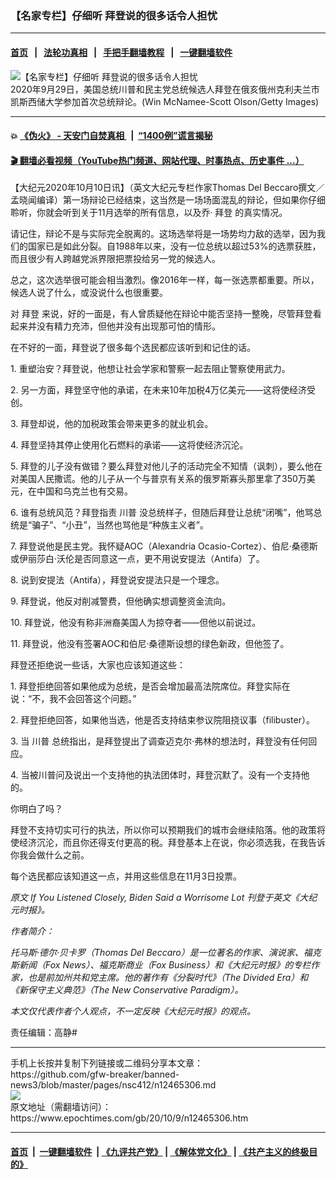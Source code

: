 ### 【名家专栏】仔细听 拜登说的很多话令人担忧
------------------------

#### [首页](https://github.com/gfw-breaker/banned-news3/blob/master/README.md) &nbsp;&nbsp;|&nbsp;&nbsp; [法轮功真相](https://github.com/begood0513/basic/blob/master/README.md)  &nbsp;&nbsp;|&nbsp;&nbsp; [手把手翻墙教程](https://github.com/gfw-breaker/guides/wiki)  &nbsp;&nbsp;|&nbsp;&nbsp; [一键翻墙软件](https://github.com/gfw-breaker/nogfw/blob/master/README.md)  



<div><img alt="【名家专栏】仔细听 拜登说的很多话令人担忧" class="attachment-djy_600_400 size-djy_600_400 wp-post-image" src="https://i.epochtimes.com/assets/uploads/2020/10/Trump-Biden-by-Win-McNamee-Scott-Olson_Getty-Images-1200x780-600x400.jpg"/>
<div class="caption">
 2020年9月29日，美国总统川普和民主党总统候选人拜登在俄亥俄州克利夫兰市凯斯西储大学参加首次总统辩论。(Win McNamee-Scott Olson/Getty Images)
</div></div><hr/>

#### 💥 [《伪火》 - 天安门自焚真相 ](http://158.247.195.190:10000/videos/blog/weihuo.html)&nbsp; |&nbsp; [“1400例”谎言揭秘  ](http://158.247.195.190:10000/videos/blog/jiexi1400.html)

#### [ 🎬  翻墙必看视频（YouTube热门频道、网站代理、时事热点、历史事件 ...）](https://github.com/gfw-breaker/links/blob/master/banned.md)

<div><p>
 【大纪元2020年10月10日讯】（英文大纪元专栏作家Thomas Del Beccaro撰文／孟晓闻编译）第一场辩论已经结束，这当然是一场场面混乱的辩论，但如果你仔细聆听，你就会听到关于11月选举的所有信息，以及乔·
 <ok href="https://www.epochtimes.com/gb/tag/%E6%8B%9C%E7%99%BB.html">
  拜登
 </ok>
 的真实情况。
</p>
<p>
 请记住，辩论不是与实际完全脱离的。这场选举将是一场势均力敌的选举，因为我们的国家已是如此分裂。自1988年以来，没有一位总统以超过53%的选票获胜，而且很少有人跨越党派界限把票投给另一党的候选人。
</p>
<p>
 总之，这次选举很可能会相当激烈。像2016年一样，每一张选票都重要。所以，候选人说了什么，或没说什么也很重要。
</p>
<p>
 对
 <ok href="https://www.epochtimes.com/gb/tag/%E6%8B%9C%E7%99%BB.html">
  拜登
 </ok>
 来说，好的一面是，有人曾质疑他在辩论中能否坚持一整晚，尽管拜登看起来并没有精力充沛，但他并没有出现那可怕的情形。
</p>
<p>
 在不好的一面，拜登说了很多每个选民都应该听到和记住的话。
</p>
<p>
 1. 重塑治安？拜登说，他想让社会学家和警察一起去阻止警察使用武力。
</p>
<p>
 2. 另一方面，拜登坚守他的承诺，在未来10年加税4万亿美元——这将使经济受创。
</p>
<p>
 3. 拜登却说，他的加税政策会带来更多的就业机会。
</p>
<p>
 4. 拜登坚持其停止使用化石燃料的承诺——这将使经济沉沦。
</p>
<p>
 5. 拜登的儿子没有做错？要么拜登对他儿子的活动完全不知情（讽刺），要么他在对美国人民撒谎。他的儿子从一个与普京有关系的俄罗斯寡头那里拿了350万美元，在中国和乌克兰也有交易。
</p>
<p>
 6. 谁有总统风范？拜登指责
 <ok href="https://www.epochtimes.com/gb/tag/%E5%B7%9D%E6%99%AE.html">
  川普
 </ok>
 没总统样子，但随后拜登让总统“闭嘴”，他骂总统是“骗子”、“小丑”，当然也骂他是“种族主义者”。
</p>
<p>
 7. 拜登说他是民主党。我怀疑AOC（Alexandria Ocasio-Cortez）、伯尼·桑德斯或伊丽莎白·沃伦是否同意这一点，更不用说安提法（Antifa）了。
</p>
<p>
 8. 说到安提法（Antifa），拜登说安提法只是一个理念。
</p>
<p>
 9. 拜登说，他反对削减警费，但他确实想调整资金流向。
</p>
<p>
 10. 拜登说，他没有称非洲裔美国人为掠夺者——但他以前说过。
</p>
<p>
 11. 拜登说，他没有签署AOC和伯尼·桑德斯设想的绿色新政，但他签了。
</p>
<p>
 拜登还拒绝说一些话，大家也应该知道这些：
</p>
<p>
 1. 拜登拒绝回答如果他成为总统，是否会增加最高法院席位。拜登实际在说：“不，我不会回答这个问题。”
</p>
<p>
 2. 拜登拒绝回答，如果他当选，他是否支持结束参议院阻挠议事（filibuster）。
</p>
<p>
 3. 当
 <ok href="https://www.epochtimes.com/gb/tag/%E5%B7%9D%E6%99%AE.html">
  川普
 </ok>
 总统指出，是拜登提出了调查迈克尔·弗林的想法时，拜登没有任何回应。
</p>
<p>
 4. 当被川普问及说出一个支持他的执法团体时，拜登沉默了。没有一个支持他的。
</p>
<p>
 你明白了吗？
</p>
<p>
 拜登不支持切实可行的执法，所以你可以预期我们的城市会继续陷落。他的政策将使经济沉沦，而且你还得支付更高的税。拜登基本上在说，你必须选我，在我告诉你我会做什么之前。
</p>
<p>
 每个选民都应该知道这一点，并用这些信息在11月3日投票。
</p>
<p>
 <em>
  原文
  <ok href="https://www.theepochtimes.com/if-you-listened-closely-joe-biden-said-a-worrisome-lot_3520267.html">
   If You Listened Closely, Biden Said a Worrisome Lot
  </ok>
  刊登于英文《大纪元时报》。
 </em>
</p>
<p>
 <em>
  作者简介：
 </em>
</p>
<p>
 <em>
  托马斯‧德尔‧贝卡罗（Thomas Del Beccaro）是一位著名的作家、演说家、福克斯新闻（Fox News）、福克斯商业（Fox Business）和《大纪元时报》的专栏作家，也是前加州共和党主席。他的著作有《分裂时代》（The Divided Era）和《新保守主义典范》（The New Conservative Paradigm）。
 </em>
</p>
<p>
 <em>
  本文仅代表作者个人观点，不一定反映《大纪元时报》的观点。
 </em>
</p>
<p>
 责任编辑：高静#
</p>
</div>
<hr/>
手机上长按并复制下列链接或二维码分享本文章：<br/>
https://github.com/gfw-breaker/banned-news3/blob/master/pages/nsc412/n12465306.md <br/>
<a href='https://github.com/gfw-breaker/banned-news3/blob/master/pages/nsc412/n12465306.md'><img src='https://github.com/gfw-breaker/banned-news3/blob/master/pages/nsc412/n12465306.md.png'/></a> <br/>
原文地址（需翻墙访问）：https://www.epochtimes.com/gb/20/10/9/n12465306.htm


------------------------
#### [首页](https://github.com/gfw-breaker/banned-news3/blob/master/README.md) &nbsp;|&nbsp; [一键翻墙软件](https://github.com/gfw-breaker/nogfw/blob/master/README.md) &nbsp;| [《九评共产党》](https://github.com/gfw-breaker/9ping.md/blob/master/README.md#九评之一评共产党是什么) | [《解体党文化》](https://github.com/gfw-breaker/jtdwh.md/blob/master/README.md) | [《共产主义的终极目的》](https://github.com/gfw-breaker/gczydzjmd.md/blob/master/README.md)


<img src='http://gfw-breaker.win/banned-news3/pages/nsc412/n12465306.md' width='0px' height='0px'/>